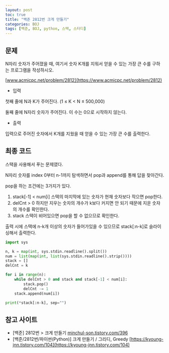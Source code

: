 ```yaml
---
layout: post
toc: true
title: "백준 2812번 크게 만들기"
categories: BOJ
tags: [백준, BOJ, python, 스택, 스터디]
---
```


## 문제
N자리 숫자가 주어졌을 때, 여기서 숫자 K개를 지워서 얻을 수 있는 가장 큰 수를 구하는 프로그램을 작성하시오.

[www.acmicpc.net/problem/2812](https://www.acmicpc.net/problem/2812)

* 입력

첫째 줄에 N과 K가 주어진다. (1 ≤ K < N ≤ 500,000)

둘째 줄에 N자리 숫자가 주어진다. 이 수는 0으로 시작하지 않는다.

* 출력

입력으로 주어진 숫자에서 K개를 지웠을 때 얻을 수 있는 가장 큰 수를 출력한다.


## 최종 코드

스택을 사용해서 푸는 문제였다.

N자리 숫자를 index 0부터 n-1까지 탐색하면서 pop과 append를 통해 답을 찾아간다.

pop을 하는 조건에는 3가지가 있다.

1. stack[-1] < num[i]
스택의 마지막에 있는 숫자가 현재 숫자보다 작으면 pop한다.
2. delCnt > 0
하지만 지우는 숫자의 개수가 k보다 커지면 안 되기 때문에 지운 숫자의 개수를 확인한다.
3. stack
스택이 비어있으면 pop을 할 수 없으므로 확인한다.

출력 시에 스택에 n-k개 이상의 숫자가 들어가있을 수 있으므로 stack[:n-k]로 슬라이싱해서 출력한다.

```python
import sys

n, k = map(int, sys.stdin.readline().split())
num = list(map(int, list(sys.stdin.readline().strip())))
stack = []
delCnt = k

for i in range(n):
    while delCnt > 0 and stack and stack[-1] < num[i]:
        stack.pop()
        delCnt -= 1
    stack.append(num[i])

print(*stack[:n-k], sep="")
```

## 참고 사이트

- [백준] 2812번 > 크게 만들기 [minchul-son.tistory.com/396](https://minchul-son.tistory.com/396)
- [백준/2812번/파이썬(Python)] 크게 만들기 / 그리디, Greedy [https://kyoung-jnn.tistory.com/104](https://kyoung-jnn.tistory.com/104)
